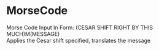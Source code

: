 # MorseCode

Morse Code Input In Form: (CESAR SHIFT RIGHT BY THIS MUCH)M(MESSAGE)<br/>
Applies the Cesar shift specified, translates the message

